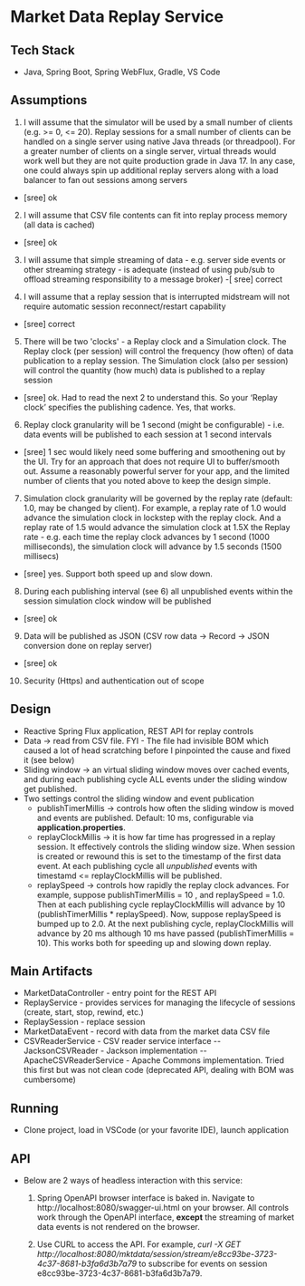 # Market Data Replay Service 

## Tech Stack

- Java, Spring Boot, Spring WebFlux, Gradle, VS Code

## Assumptions

1. I will assume that the simulator will be used by a small number of clients (e.g. >= 0, <= 20). Replay sessions for a small number of clients can be handled on a single server using native Java threads (or threadpool). For a greater number of clients on a single server, virtual threads would work well but they are not quite production grade in Java 17. In any case, one could always spin up additional replay servers along with a load balancer to fan out sessions among servers
  - [sree] ok
 
2. I will assume that CSV file contents can fit into replay process memory (all data is cached)
  - [sree] ok
 
3. I will assume that simple streaming of data - e.g. server side events or other streaming strategy - is adequate (instead of using pub/sub to offload streaming responsibility to a message broker)
  -[ sree] correct
 
4. I will assume that a replay session that is interrupted midstream will not require automatic session reconnect/restart capability
  - [sree] correct
 
5. There will be two 'clocks' - a Replay clock and a Simulation clock. The Replay clock (per session) will control the frequency (how often) of data publication to a replay session. The Simulation clock (also per session) will control the quantity (how much) data is published to a replay session
  - [sree] ok. Had to read the next 2 to understand this. So your ‘Replay clock’ specifies the publishing cadence. Yes, that works.
 
6. Replay clock granularity will be 1 second (might be configurable) - i.e. data events will be published to each session at 1 second intervals 
  - [sree]  1 sec would likely need some buffering and smoothening out by the UI. Try for an approach that does not require UI to buffer/smooth out. Assume a reasonably powerful server for your app, and the limited number of clients that you noted above to keep the design simple.
 
7. Simulation clock granularity will be governed by the replay rate (default: 1.0, may be changed by client). For example, a replay rate of 1.0 would advance the simulation 
clock in lockstep with the replay clock. And a replay rate of 1.5 would advance the simulation clock at 1.5X the Replay rate - e.g. each time the replay clock advances by 1 second (1000 milliseconds), the simulation clock will advance by 1.5 seconds (1500 millisecs)
  - [sree] yes. Support both speed up and slow down.
 
8. During each publishing interval (see 6) all unpublished events within the session simulation clock window will be published
  - [sree] ok
 
9. Data will be published as JSON (CSV row data -> Record -> JSON conversion done on replay server)
  - [sree] ok

10. Security (Https) and authentication out of scope

## Design

- Reactive Spring Flux application, REST API for replay controls
- Data -> read from CSV file. FYI - The file had invisible BOM which caused a lot of head scratching before I pinpointed the cause and fixed it (see below)
- Sliding window -> an virtual sliding window moves over  cached events, and during each publishing cycle ALL events under the sliding window get published.
- Two settings control the sliding window and event publication
  - publishTimerMillis ->  controls how often the sliding window is moved and events are published. Default: 10 ms, configurable via **application.properties**.
  - replayClockMillis -> it is how far time has progressed in a replay session. It effectively controls the sliding window size. When session is created or rewound
this is set to the timestamp of the first data event. At each publishing cycle all *unpublished* events with timestamd <= replayClockMillis will be published.
  - replaySpeed -> controls how rapidly the replay clock advances. For example, suppose  publishTimerMillis = 10 , and replaySpeed = 1.0. Then at each publishing cycle
     replayClockMillis will advance by 10 (publishTimerMillis * replaySpeed). Now, suppose  replaySpeed is bumped up to 2.0. At the next publishing cycle, replayClockMillis 
will advance by 20 ms although 10 ms have passed (publishTimerMillis = 10). This works both for speeding up and slowing down replay. 

## Main Artifacts
- MarketDataController - entry point for the REST API
- ReplayService - provides services for managing the lifecycle of sessions (create, start, stop, rewind, etc.)
- ReplaySession - replace session
- MarketDataEvent - record with data from the market data CSV file
- CSVReaderService - CSV reader service interface
  -- JacksonCSVReader - Jackson implementation
  -- ApacheCSVReaderService - Apache Commons implementation. Tried this first but was not clean code (deprecated API, dealing with BOM was cumbersome)

## Running

- Clone project, load in VSCode (or your favorite IDE), launch application

## API
- Below are 2 ways of headless interaction with this service:

  1. Spring OpenAPI browser interface is baked in. Navigate to http://localhost:8080/swagger-ui.html on your browser. All controls work through the OpenAPI interface, **except** 
the streaming of market data events is not rendered on the browser.

  3. Use CURL to access the API. For example, *curl -X GET http://localhost:8080/mktdata/session/stream/e8cc93be-3723-4c37-8681-b3fa6d3b7a79* to subscribe for events on session 
e8cc93be-3723-4c37-8681-b3fa6d3b7a79.


